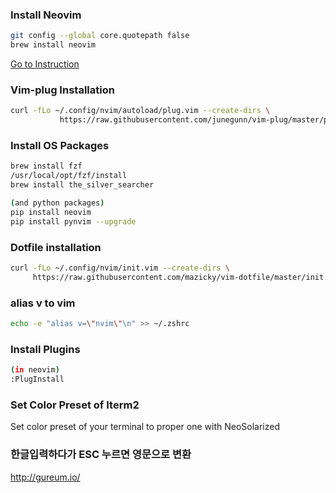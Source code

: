 ### Install Neovim
```sh
git config --global core.quotepath false
brew install neovim
```
[Go to Instruction](https://github.com/neovim/neovim/wiki/Installing-Neovim)

### Vim-plug Installation
```sh
curl -fLo ~/.config/nvim/autoload/plug.vim --create-dirs \
           https://raw.githubusercontent.com/junegunn/vim-plug/master/plug.vim
```

### Install OS Packages
```sh
brew install fzf
/usr/local/opt/fzf/install
brew install the_silver_searcher

(and python packages)
pip install neovim
pip install pynvim --upgrade
```

### Dotfile installation

```sh
curl -fLo ~/.config/nvim/init.vim --create-dirs \
     https://raw.githubusercontent.com/mazicky/vim-dotfile/master/init.vim
```

### alias v to vim
```sh
echo -e "alias v=\"nvim\"\n" >> ~/.zshrc
```

### Install Plugins
```sh
(in neovim)
:PlugInstall
```

### Set Color Preset of Iterm2

Set color preset of your terminal to proper one with NeoSolarized

### 한글입력하다가 ESC 누르면 영문으로 변환

http://gureum.io/
